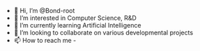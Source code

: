 - 👋 Hi, I’m @Bond-root
- 👀 I’m interested in Computer Science, R&D
- 🌱 I’m currently learning Artificial Intelligence
- 💞️ I’m looking to collaborate on various developmental projects
- 📫 How to reach me - 

<!---
Bond-root/Bond-root is a ✨ special ✨ repository because its `README.md` (this file) appears on your GitHub profile.
You can click the Preview link to take a look at your changes.
--->
